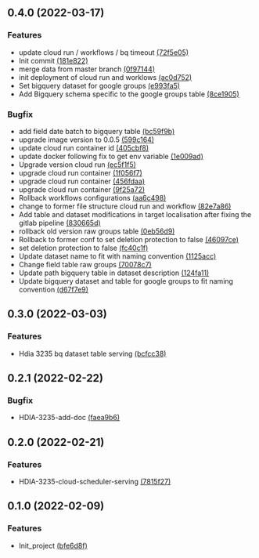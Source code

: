 ## 0.4.0 (2022-03-17)
### Features
*  update cloud run / workflows / bq timeout [(72f5e05)](https://gitlab.si.francetelecom.fr/hbx-data-ia/gcp/ofr-fgt-shared-data/ofr-fgt-shared-data-serving/commits/72f5e052e0f15e552432bf7a8b31ada7da9a39ba)
* Init commit [(181e822)](https://gitlab.si.francetelecom.fr/hbx-data-ia/gcp/ofr-fgt-shared-data/ofr-fgt-shared-data-serving/commits/181e822171bd101222e9e4aca0d8d05b14414689)
*  merge data from master branch [(0f97144)](https://gitlab.si.francetelecom.fr/hbx-data-ia/gcp/ofr-fgt-shared-data/ofr-fgt-shared-data-serving/commits/0f971441d0f877f5262dd81257b16421e5ec60ed)
*  init deployment of cloud run and worklows [(ac0d752)](https://gitlab.si.francetelecom.fr/hbx-data-ia/gcp/ofr-fgt-shared-data/ofr-fgt-shared-data-serving/commits/ac0d752ab154c2eb04f642f1bb9886f9aae4abd2)
*  Set bigquery dataset for google groups [(e993fa5)](https://gitlab.si.francetelecom.fr/hbx-data-ia/gcp/ofr-fgt-shared-data/ofr-fgt-shared-data-serving/commits/e993fa5350bc2fd7dbcf9f1cca43cda7bb30df18)
*  Add Bigquery schema specific to the google groups table [(8ce1905)](https://gitlab.si.francetelecom.fr/hbx-data-ia/gcp/ofr-fgt-shared-data/ofr-fgt-shared-data-serving/commits/8ce1905363f9be094d14e1a30421d8a3fb27aa77)

### Bugfix
*  add field date batch to bigquery table [(bc59f9b)](https://gitlab.si.francetelecom.fr/hbx-data-ia/gcp/ofr-fgt-shared-data/ofr-fgt-shared-data-serving/commits/bc59f9b269468a23c1c763405d69d6138b797f10)
*  upgrade image version to 0.0.5 [(599c164)](https://gitlab.si.francetelecom.fr/hbx-data-ia/gcp/ofr-fgt-shared-data/ofr-fgt-shared-data-serving/commits/599c164ad87dc847389cc8edd76ef8a25f9c68e3)
*  update cloud run container id [(405cbf8)](https://gitlab.si.francetelecom.fr/hbx-data-ia/gcp/ofr-fgt-shared-data/ofr-fgt-shared-data-serving/commits/405cbf82c8e9719b2b8558235be000f7de0050f6)
*  update docker following fix to get env variable [(1e009ad)](https://gitlab.si.francetelecom.fr/hbx-data-ia/gcp/ofr-fgt-shared-data/ofr-fgt-shared-data-serving/commits/1e009ad826badce6eb46c4d3330dac3419f2ebb0)
*  Upgrade version cloud run [(ec5f1f5)](https://gitlab.si.francetelecom.fr/hbx-data-ia/gcp/ofr-fgt-shared-data/ofr-fgt-shared-data-serving/commits/ec5f1f5c6927a2b4166554d0bc22374180041999)
*  upgrade cloud run container [(1f056f7)](https://gitlab.si.francetelecom.fr/hbx-data-ia/gcp/ofr-fgt-shared-data/ofr-fgt-shared-data-serving/commits/1f056f7493493a6e8b359825f563253d15c83259)
*  upgrade cloud run container [(456fdaa)](https://gitlab.si.francetelecom.fr/hbx-data-ia/gcp/ofr-fgt-shared-data/ofr-fgt-shared-data-serving/commits/456fdaa9d56b0b6cfd4399d4a13ecc958608e130)
*  upgrade cloud run container [(9f25a72)](https://gitlab.si.francetelecom.fr/hbx-data-ia/gcp/ofr-fgt-shared-data/ofr-fgt-shared-data-serving/commits/9f25a724ea2e1971e0409d83991bc2abec5b590e)
*  Rollback workflows configurations [(aa6c498)](https://gitlab.si.francetelecom.fr/hbx-data-ia/gcp/ofr-fgt-shared-data/ofr-fgt-shared-data-serving/commits/aa6c498cc9fb40a9813e59a15b847bdc436c7baf)
*  change to former file structure cloud run and workflow [(82e7a86)](https://gitlab.si.francetelecom.fr/hbx-data-ia/gcp/ofr-fgt-shared-data/ofr-fgt-shared-data-serving/commits/82e7a861fd6d6b7283b905c2ecdd892b63021805)
*  Add table and dataset modifications in target localisation after fixing the gitlab pipeline [(830665d)](https://gitlab.si.francetelecom.fr/hbx-data-ia/gcp/ofr-fgt-shared-data/ofr-fgt-shared-data-serving/commits/830665de6b1707fe080a36057ff318fb2cc6d623)
*  rollback old version raw groups table [(0eb56d9)](https://gitlab.si.francetelecom.fr/hbx-data-ia/gcp/ofr-fgt-shared-data/ofr-fgt-shared-data-serving/commits/0eb56d92a3bd29e0942fec4b780ee62f2e6c6ce9)
*  Rollback to former conf to set deletion protection to false [(46097ce)](https://gitlab.si.francetelecom.fr/hbx-data-ia/gcp/ofr-fgt-shared-data/ofr-fgt-shared-data-serving/commits/46097ce079f568f7e2575a3f8d94ac0b471dc630)
*  set deletion protection to false [(fc40c1f)](https://gitlab.si.francetelecom.fr/hbx-data-ia/gcp/ofr-fgt-shared-data/ofr-fgt-shared-data-serving/commits/fc40c1f50690c28088b8cf8d0c0d2d6493437acf)
*  Update dataset name to fit with naming convention [(1125acc)](https://gitlab.si.francetelecom.fr/hbx-data-ia/gcp/ofr-fgt-shared-data/ofr-fgt-shared-data-serving/commits/1125accd8d53bd1e08b8f5e13d7e3007176b7040)
*  Change field table raw groups [(70078c7)](https://gitlab.si.francetelecom.fr/hbx-data-ia/gcp/ofr-fgt-shared-data/ofr-fgt-shared-data-serving/commits/70078c7302adfdde6473edd786879b1b9392ac16)
*  Update path bigquery table in dataset description [(124fa11)](https://gitlab.si.francetelecom.fr/hbx-data-ia/gcp/ofr-fgt-shared-data/ofr-fgt-shared-data-serving/commits/124fa1178d1b4c7d9009e04f922f89292689bb83)
*  Update bigquery dataset and table for google groups to fit naming convention [(d67f7e9)](https://gitlab.si.francetelecom.fr/hbx-data-ia/gcp/ofr-fgt-shared-data/ofr-fgt-shared-data-serving/commits/d67f7e9e531c092f3afb1cb5e2e18c9fb5f0e559)

## 0.3.0 (2022-03-03)
### Features
* Hdia 3235 bq dataset table serving [(bcfcc38)](https://gitlab.si.francetelecom.fr/hbx-data-ia/gcp/ofr-fgt-shared-data/ofr-fgt-shared-data-serving/commits/bcfcc38e20c500032dcc50f1e553253817d0398b)

## 0.2.1 (2022-02-22)
### Bugfix
* HDIA-3235-add-doc [(faea9b6)](https://gitlab.si.francetelecom.fr/hbx-data-ia/gcp/ofr-fgt-shared-data/ofr-fgt-shared-data-serving/commits/faea9b632a89d2995b801781fb280152f0c6311d)

## 0.2.0 (2022-02-21)
### Features
* HDIA-3235-cloud-scheduler-serving [(7815f27)](https://gitlab.si.francetelecom.fr/hbx-data-ia/gcp/ofr-fgt-shared-data/ofr-fgt-shared-data-serving/commits/7815f275065f2ad249a67bc64da430171f4d8890)

## 0.1.0 (2022-02-09)
### Features
* Init_project [(bfe6d8f)](https://gitlab.si.francetelecom.fr/hbx-data-ia/gcp/ofr-fgt-shared-data/ofr-fgt-shared-data-serving/commits/bfe6d8f8dc7643301d2e96fed23f5b6e315790c5)
